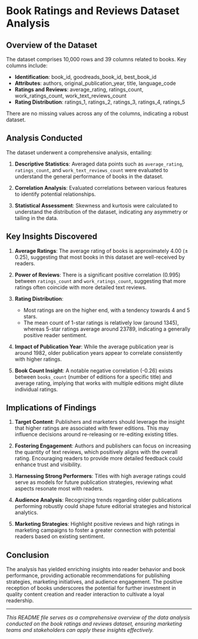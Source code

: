 # Book Ratings and Reviews Dataset Analysis

## Overview of the Dataset

The dataset comprises 10,000 rows and 39 columns related to books. Key columns include:

- **Identification**: book_id, goodreads_book_id, best_book_id
- **Attributes**: authors, original_publication_year, title, language_code
- **Ratings and Reviews**: average_rating, ratings_count, work_ratings_count, work_text_reviews_count
- **Rating Distribution**: ratings_1, ratings_2, ratings_3, ratings_4, ratings_5

There are no missing values across any of the columns, indicating a robust dataset.

## Analysis Conducted

The dataset underwent a comprehensive analysis, entailing:

1. **Descriptive Statistics**: Averaged data points such as `average_rating`, `ratings_count`, and `work_text_reviews_count` were evaluated to understand the general performance of books in the dataset.
  
2. **Correlation Analysis**: Evaluated correlations between various features to identify potential relationships. 

3. **Statistical Assessment**: Skewness and kurtosis were calculated to understand the distribution of the dataset, indicating any asymmetry or tailing in the data.

## Key Insights Discovered

1. **Average Ratings**: The average rating of books is approximately 4.00 (± 0.25), suggesting that most books in this dataset are well-received by readers.

2. **Power of Reviews**: There is a significant positive correlation (0.995) between `ratings_count` and `work_ratings_count`, suggesting that more ratings often coincide with more detailed text reviews.

3. **Rating Distribution**: 
   - Most ratings are on the higher end, with a tendency towards 4 and 5 stars.
   - The mean count of 1-star ratings is relatively low (around 1345), whereas 5-star ratings average around 23789, indicating a generally positive reader sentiment.

4. **Impact of Publication Year**: While the average publication year is around 1982, older publication years appear to correlate consistently with higher ratings.

5. **Book Count Insight**: A notable negative correlation (-0.26) exists between `books_count` (number of editions for a specific title) and average rating, implying that works with multiple editions might dilute individual ratings.

## Implications of Findings

1. **Target Content**: Publishers and marketers should leverage the insight that higher ratings are associated with fewer editions. This may influence decisions around re-releasing or re-editing existing titles.

2. **Fostering Engagement**: Authors and publishers can focus on increasing the quantity of text reviews, which positively aligns with the overall rating. Encouraging readers to provide more detailed feedback could enhance trust and visibility.

3. **Harnessing Strong Performers**: Titles with high average ratings could serve as models for future publication strategies, reviewing what aspects resonate most with readers.

4. **Audience Analysis**: Recognizing trends regarding older publications performing robustly could shape future editorial strategies and historical analytics.

5. **Marketing Strategies**: Highlight positive reviews and high ratings in marketing campaigns to foster a greater connection with potential readers based on existing sentiment.

## Conclusion

The analysis has yielded enriching insights into reader behavior and book performance, providing actionable recommendations for publishing strategies, marketing initiatives, and audience engagement. The positive reception of books underscores the potential for further investment in quality content creation and reader interaction to cultivate a loyal readership.

---

*This README file serves as a comprehensive overview of the data analysis conducted on the book ratings and reviews dataset, ensuring marketing teams and stakeholders can apply these insights effectively.*
